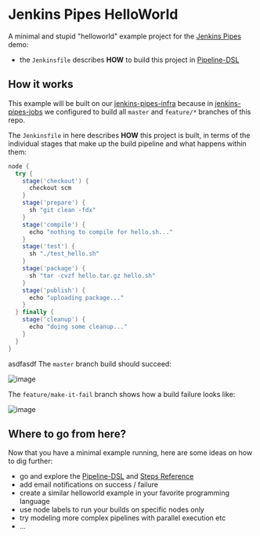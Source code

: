 
# Jenkins Pipes HelloWorld

A minimal and stupid "helloworld" example project for the [Jenkins Pipes](https://github.com/tknerr/jenkins-pipes-infra) demo:

 * the `Jenkinsfile` describes **HOW** to build this project in [Pipeline-DSL](https://jenkins.io/doc/book/pipeline/syntax/)


## How it works

This example will be built on our [jenkins-pipes-infra](https://github.com/tknerr/jenkins-pipes-infra/blob/master/Dockerfile) because in [jenkins-pipes-jobs](https://github.com/tknerr/jenkins-pipes-jobs/blob/master/ci_jobs.groovy) we configured to build all `master` and `feature/*` branches of this repo.

The `Jenkinsfile` in here describes **HOW** this project is built, in terms of the individual stages that make up the build pipeline and what happens within them:

```groovy
node {
  try {
    stage('checkout') {
      checkout scm
    }
    stage('prepare') {
      sh "git clean -fdx"
    }
    stage('compile') {
      echo "nothing to compile for hello.sh..."
    }
    stage('test') {
      sh "./test_hello.sh"
    }
    stage('package') {
      sh "tar -cvzf hello.tar.gz hello.sh"
    }
    stage('publish') {
      echo "uploading package..."
    }
  } finally {
    stage('cleanup') {
      echo "doing some cleanup..."
    }
  }
}
```
asdfasdf
The `master` branch build should succeed:

![image](https://cloud.githubusercontent.com/assets/365744/22727812/3ad04a26-eddb-11e6-9dd9-5d2e5a975f22.png)

The `feature/make-it-fail` branch shows how a build failure looks like:

![image](https://cloud.githubusercontent.com/assets/365744/22727851/688829b6-eddb-11e6-8233-6503c5a6fa49.png)


## Where to go from here?

Now that you have a minimal example running, here are some ideas on how to dig further:

 * go and explore the [Pipeline-DSL](https://jenkins.io/doc/book/pipeline/syntax/) and [Steps Reference](https://jenkins.io/doc/pipeline/steps/)
 * add email notifications on success / failure
 * create a similar helloworld example in your favorite programming language
 * use node labels to run your builds on specific nodes only
 * try modeling more complex pipelines with parallel execution etc
 * ...
